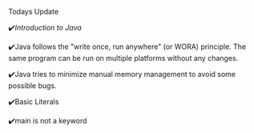 Todays Update

✔️*Introduction to Java*

✔️Java follows the "write once, run anywhere" (or WORA) principle. 
The same program can be run on multiple platforms without any changes.

✔️Java tries to minimize manual memory management to avoid some possible bugs.

✔️Basic Literals

✔️main is not a keyword

